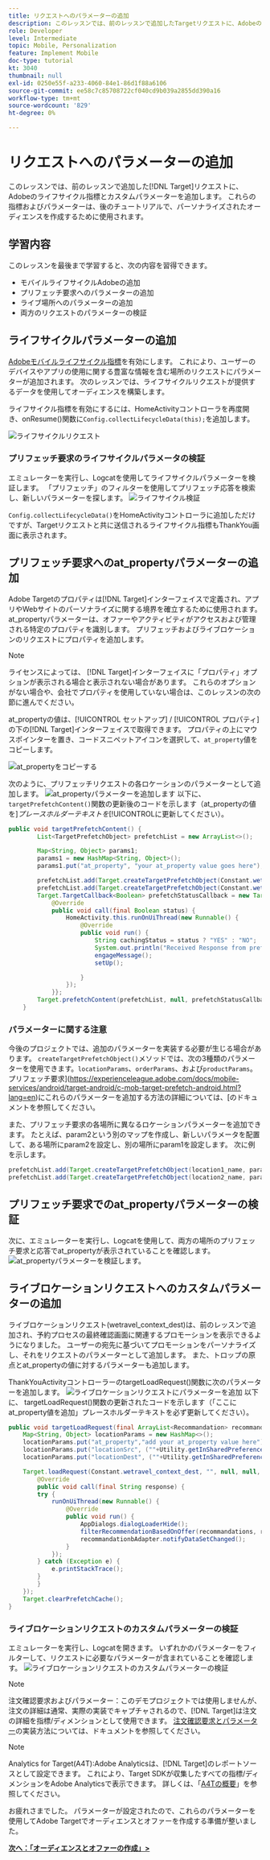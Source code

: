 ```yaml
---
title: リクエストへのパラメーターの追加
description: このレッスンでは、前のレッスンで追加したTargetリクエストに、Adobeのライフサイクル指標とカスタムパラメーターを追加します。 これらの指標およびパラメーターは、後のチュートリアルで、パーソナライズされたオーディエンスを作成するために使用されます。
role: Developer
level: Intermediate
topic: Mobile, Personalization
feature: Implement Mobile
doc-type: tutorial
kt: 3040
thumbnail: null
exl-id: 0250e55f-a233-4060-84e1-86d1f88a6106
source-git-commit: ee58c7c85708722cf040cd9b039a2855dd390a16
workflow-type: tm+mt
source-wordcount: '829'
ht-degree: 0%

---
```


# リクエストへのパラメーターの追加

このレッスンでは、前のレッスンで追加した[!DNL Target]リクエストに、Adobeのライフサイクル指標とカスタムパラメーターを追加します。 これらの指標およびパラメーターは、後のチュートリアルで、パーソナライズされたオーディエンスを作成するために使用されます。

## 学習内容

このレッスンを最後まで学習すると、次の内容を習得できます。

* モバイルライフサイクルAdobeの追加
* プリフェッチ要求へのパラメーターの追加
* ライブ場所へのパラメーターの追加
* 両方のリクエストのパラメーターの検証

## ライフサイクルパラメーターの追加

[Adobeモバイルライフサイクル指標](https://experienceleague.adobe.com/docs/mobile-services/android/metrics.html?lang=en)を有効にします。 これにより、ユーザーのデバイスやアプリの使用に関する豊富な情報を含む場所のリクエストにパラメーターが追加されます。 次のレッスンでは、ライフサイクルリクエストが提供するデータを使用してオーディエンスを構築します。

ライフサイクル指標を有効にするには、HomeActivityコントローラを再度開き、onResume()関数に`Config.collectLifecycleData(this);`を追加します。

![ライフサイクルリクエスト](assets/lifecycle_code.jpg)

### プリフェッチ要求のライフサイクルパラメータの検証

エミュレーターを実行し、Logcatを使用してライフサイクルパラメーターを検証します。 「プリフェッチ」のフィルターを使用してプリフェッチ応答を検索し、新しいパラメーターを探します。
![ライフサイクル検証](assets/lifecycle_validation.jpg)

`Config.collectLifecycleData()`をHomeActivityコントローラに追加しただけですが、Targetリクエストと共に送信されるライフサイクル指標もThankYou画面に表示されます。

## プリフェッチ要求へのat_propertyパラメーターの追加

Adobe Targetのプロパティは[!DNL Target]インターフェイスで定義され、アプリやWebサイトのパーソナライズに関する境界を確立するために使用されます。 at_propertyパラメーターは、オファーやアクティビティがアクセスおよび管理される特定のプロパティを識別します。 プリフェッチおよびライブロケーションのリクエストにプロパティを追加します。

>[!NOTE]
>
>ライセンスによっては、 [!DNL Target]インターフェイスに「プロパティ」オプションが表示される場合と表示されない場合があります。 これらのオプションがない場合や、会社でプロパティを使用していない場合は、このレッスンの次の節に進んでください。

at_propertyの値は、[!UICONTROL セットアップ] / [!UICONTROL プロパティ]の下の[!DNL Target]インターフェイスで取得できます。  プロパティの上にマウスポインターを置き、コードスニペットアイコンを選択して、`at_property`値をコピーします。

![at_propertyをコピーする](assets/at_property_interface.jpg)

次のように、プリフェッチリクエストの各ロケーションのパラメーターとして追加します。
![at_propertyパラメーター](assets/params_at_property.jpg)を追加します
以下に、`targetPrefetchContent()`関数の更新後のコードを示します（at_propertyの値を&#x200B;]_プレースホルダーテキストを_[!UICONTROL &#x200B;に更新してください）。

```java
public void targetPrefetchContent() {
        List<TargetPrefetchObject> prefetchList = new ArrayList<>();

        Map<String, Object> params1;
        params1 = new HashMap<String, Object>();
        params1.put("at_property", "your at_property value goes here");

        prefetchList.add(Target.createTargetPrefetchObject(Constant.wetravel_engage_home, params1));
        prefetchList.add(Target.createTargetPrefetchObject(Constant.wetravel_engage_search, params1));
        Target.TargetCallback<Boolean> prefetchStatusCallback = new Target.TargetCallback<Boolean>() {
            @Override
            public void call(final Boolean status) {
                HomeActivity.this.runOnUiThread(new Runnable() {
                    @Override
                    public void run() {
                        String cachingStatus = status ? "YES" : "NO";
                        System.out.println("Received Response from prefetch : " + cachingStatus);
                        engageMessage();
                        setUp();

                    }
                });
            }};
        Target.prefetchContent(prefetchList, null, prefetchStatusCallback);
    }
```

### パラメーターに関する注意

今後のプロジェクトでは、追加のパラメーターを実装する必要が生じる場合があります。 `createTargetPrefetchObject()`メソッドでは、次の3種類のパラメーターを使用できます。`locationParams`、`orderParams`、および`productParams`。 プリフェッチ要求](https://experienceleague.adobe.com/docs/mobile-services/android/target-android/c-mob-target-prefetch-android.html?lang=en)にこれらのパラメーターを追加する方法の詳細については、[のドキュメントを参照してください。

また、プリフェッチ要求の各場所に異なるロケーションパラメーターを追加できます。 たとえば、param2という別のマップを作成し、新しいパラメータを配置して、ある場所にparam2を設定し、別の場所にparam1を設定します。 次に例を示します。

```java
prefetchList.add(Target.createTargetPrefetchObject(location1_name, params1);
prefetchList.add(Target.createTargetPrefetchObject(location2_name, params2);
```

## プリフェッチ要求でのat_propertyパラメーターの検証

次に、エミュレーターを実行し、Logcatを使用して、両方の場所のプリフェッチ要求と応答でat_propertyが表示されていることを確認します。
![at_propertyパラメーター](assets/parameters_at_property_validation.jpg)を検証します。

## ライブロケーションリクエストへのカスタムパラメーターの追加

ライブロケーションリクエスト(wetravel_context_dest)は、前のレッスンで追加され、予約プロセスの最終確認画面に関連するプロモーションを表示できるようになりました。 ユーザーの宛先に基づいてプロモーションをパーソナライズし、それをリクエストのパラメーターとして追加します。 また、トロップの原点とat_propertyの値に対するパラメーターも追加します。

ThankYouActivityコントローラーのtargetLoadRequest()関数に次のパラメーターを追加します。
![ライブロケーションリクエストにパラメーターを追加](assets/parameters_live_location.jpg)
以下に、 targetLoadRequest()関数の更新されたコードを示します（「ここにat_property値を追加」プレースホルダーテキストを必ず更新してください）。

```java
public void targetLoadRequest(final ArrayList<Recommandation> recommandations) {
    Map<String, Object> locationParams = new HashMap<>();
    locationParams.put("at_property","add your at_property value here");
    locationParams.put("locationSrc", (""+Utility.getInSharedPreference(ThankYouActivity.this,Constant.departure,"")));
    locationParams.put("locationDest", (""+Utility.getInSharedPreference(ThankYouActivity.this,Constant.destination,"")));

    Target.loadRequest(Constant.wetravel_context_dest, "", null, null, locationParams, new Target.TargetCallback<String>() {
        @Override
        public void call(final String response) {
        try {
            runOnUiThread(new Runnable() {
                @Override
                public void run() {
                    AppDialogs.dialogLoaderHide();
                    filterRecommendationBasedOnOffer(recommandations, response);
                    recommandationbAdapter.notifyDataSetChanged();
                }
            });
        } catch (Exception e) {
            e.printStackTrace();
        }
        }
    });
    Target.clearPrefetchCache();
}
```

### ライブロケーションリクエストのカスタムパラメーターの検証

エミュレーターを実行し、Logcatを開きます。 いずれかのパラメーターをフィルターして、リクエストに必要なパラメーターが含まれていることを確認します。
![ライブロケーションリクエストのカスタムパラメーターの検証](assets/parameters_live_location_validation.jpg)

>[!NOTE]
>
>注文確認要求およびパラメーター：このデモプロジェクトでは使用しませんが、注文の詳細は通常、実際の実装でキャプチャされるので、[!DNL Target]は注文の詳細を指標/ディメンションとして使用できます。 [注文確認要求とパラメーター](https://experienceleague.adobe.com/docs/mobile-services/android/target-android/c-target-methods.html?lang=en)の実装方法については、ドキュメントを参照してください。

>[!NOTE]
>
>Analytics for Target(A4T):Adobe Analyticsは、[!DNL Target]のレポートソースとして設定できます。 これにより、Target SDKが収集したすべての指標/ディメンションをAdobe Analyticsで表示できます。 詳しくは、「[A4Tの概要](https://experienceleague.adobe.com/docs/target/using/integrate/a4t/a4t.html?lang=en)」を参照してください。

お疲れさまでした。 パラメーターが設定されたので、これらのパラメーターを使用してAdobe Targetでオーディエンスとオファーを作成する準備が整いました。

**[次へ：「オーディエンスとオファーの作成」>](create-audiences-and-offers.md)**

